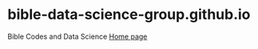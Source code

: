 # bible-data-science-group.github.io
Bible Codes and Data Science
<a href="https://roni762583.github.io/bible-data-science.github.io/"> Home page</a>
